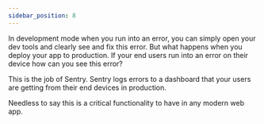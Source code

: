 ```yaml
---
sidebar_position: 8
---
```


In development mode when you run into an error, you can simply open your dev tools and clearly see and fix this error. But what happens when you deploy your app to production. If your end users run into an error on their device how can you see this error?

This is the job of Sentry. Sentry logs errors to a dashboard that your users are getting from their end devices in production.

Needless to say this is a critical functionality to have in any modern web app.
